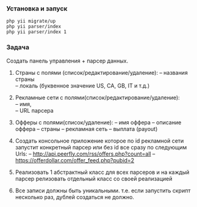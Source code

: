 ### Установка и запуск
```
php yii migrate/up
php yii parser/index
php yii parser/index 1
```
### Задача
Создать панель управления + парсер данных. 
1. Страны с полями (список/редактирование/удаление): 
  – названия страны  
  – локаль (буквенное значение US, CA, GB, IT и т.д.) 

2. Рекламные сети с полями(список/редактирование/удаление):  
  – имя,  
  – URL парсера 

3. Офферы с полями(список/удаление): 
  – имя оффера 
  – описание оффера 
  – страны 
  – рекламная сеть 
  – выплата (payout) 
4. Создать консольное приложение которое по id рекламной сети запустит конкретный парсер или без id все сразу по следующим Urls: 
  – http://api.peerfly.com/rss/offers.php?count=all
  – https://offerdollar.com/offer_feed.php?pubid=2
5. Реализовать 1 абстрактный класс для всех парсеров и на каждый парсер релизовать отдельный класс со своей реализацией 
6. Все записи должны быть уникальными. т.е. если запустить скрипт несколько раз, дублей создаться не должно. 